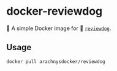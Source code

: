 # docker-reviewdog

:whale: A simple Docker image for :dog: [`reviewdog`](https://github.com/haya14busa/reviewdog).


## Usage

```
docker pull arachnysdocker/reviewdog
```
